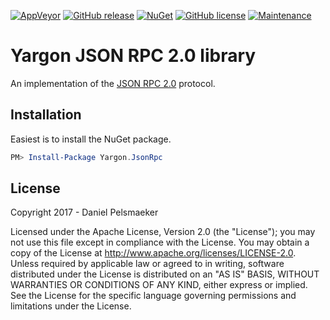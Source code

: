 [![AppVeyor](https://img.shields.io/appveyor/ci/Virtlink/yargon-jsonrpc.svg)](https://ci.appveyor.com/project/Virtlink/yargon-jsonrpc)
[![GitHub release](https://img.shields.io/github/release/Cyberlect/yargon-jsonrpc.svg)](https://github.com/Cyberlect/yargon-jsonrpc/releases)
[![NuGet](https://img.shields.io/nuget/v/Yargon.LanguageServer.svg)](https://www.nuget.org/packages/Yargon.JsonRpc/)
[![GitHub license](https://img.shields.io/github/license/Cyberlect/yargon-jsonrpc.svg)](http://www.apache.org/licenses/LICENSE-2.0)
[![Maintenance](https://img.shields.io/maintenance/yes/2017.svg)](https://github.com/Cyberlect/yargon-jsonrpc/commits/master)

# Yargon JSON RPC 2.0 library
An implementation of the [JSON RPC 2.0](http://www.jsonrpc.org/specification) protocol.

## Installation
Easiest is to install the NuGet package.

```PowerShell
PM> Install-Package Yargon.JsonRpc
```

## License
Copyright 2017 - Daniel Pelsmaeker

Licensed under the Apache License, Version 2.0 (the "License"); you may not use this file except in compliance with the License. You may obtain a copy of the License at <http://www.apache.org/licenses/LICENSE-2.0>. Unless required by applicable law or agreed to in writing, software distributed under the License is distributed on an "AS IS" BASIS, WITHOUT WARRANTIES OR CONDITIONS OF ANY KIND, either express or implied. See the License for the specific language governing permissions and limitations under the License.
